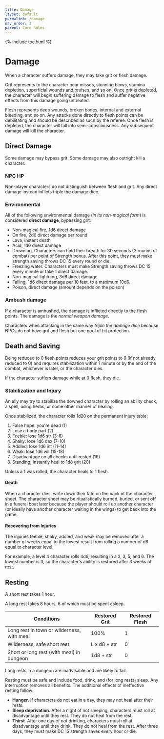 ```yaml
---
title: Damage
layout: default
permalink: /damage
nav_order: 3
parent: Core Rules
---
```

{% include toc.html %}

# Damage
When a character suffers damage, they may take grit or flesh damage. 

Grit represents to the character near misses, stunning blows, stamina depletion, superficial wounds and bruises, and so on. Once grit is depleted, the character will begin suffering damage to flesh and suffer negative effects from this damage going untreated.

Flesh represents deep wounds, broken bones, internal and external bleeding, and so on. Any attacks done directly to flesh points can be debilitating and should be described as such by the referee. Once flesh is depleted, the character will fall into semi-consciousness. Any subsequent damage will kill the character. 

## Direct Damage
Some damage may bypass grit. Some damage may also outright kill a character. 

### NPC HP
Non-player characters do not distinguish between flesh and grit. Any direct damage instead inflicts triple the damage dice.

### Environmental

All of the following environmental damage (*in its non-magical form*) is considered **direct damage**, bypassing grit: 
- Non-magical fire, 1d6 direct damage
- On fire, 2d6 direct damage per round
- Lava, instant death
- Acid, 1d6 direct damage
- Drowning. Characters can hold their breath for 30 seconds (3 rounds of combat) per point of Strength bonus. After this point, they must make strength saving throws DC 15 every round or die. 
- Freezing water. Characters must make Strength saving throws DC 15 every minute or take 1 direct damage.
- Non-magical lightning, 3d6 direct damage
- Falling, 1d6 direct damage per 10 feet, to a maximum 10d6.
- Poison, direct damage (amount depends on the poison) 

### Ambush damage
If a character is ambushed, the damage is inflicted directly to the flesh points. The damage is the *normal weapon damage*. 

Characters when attacking in the same way *triple the damage dice* because NPCs do not have grit and flesh but one pool of hit protection.

## Death and Saving
Being reduced to 0 flesh points reduces your grit points to 0 (if not already reduced to 0) and requires stabilization within 1 minute or by the end of the combat, whichever is later, or the character dies.

If the character suffers damage while at 0 flesh, they die.

### Stabilization and Injury
An ally may try to stabilize the downed character by rolling an ability check, a spell, using herbs, or some other manner of healing. 

Once stabilized, the character rolls 1d20 on the permanent injury table: 

1. False hope: you're dead (1)
2. Lose a body part (2)
3. Feeble: lose 1d6 str (3-6)
4. Shaky: lose 1d6 dex (7-10)
5. Addled: lose 1d6 int (11-14)
6. Weak: lose 1d6 wil (15-18)
7. Disadvantage on all checks until rested (19)
8. Standing: Instantly heal to 1d8 grit (20)

Unless a 1 was rolled, the character heals to 1 flesh. 

#### Death 
When a character dies, write down their fate on the back of the character sheet. The character sheet may be ritualistically burned, buried, or sent off in a funeral boat later because the player should roll up another character (or ideally have another character waiting in the wings) to get back into the game.

#### Recovering from Injuries
The injuries feeble, shaky, addled, and weak may be removed after a number of weeks equal to the lowest result from rolling a number of d6 equal to character level. 

For example, a level 4 character rolls 4d6, resulting in a 3, 3, 5, and 6. The lowest number is 3, so the character's ability is restored after 3 weeks of rest. 

## Resting

A short rest takes 1 hour. 

A long rest takes 8 hours, 6 of which must be spent asleep. 

| Conditions                                 | Restored Grit | Restored Flesh |
| ------------------------------------------ | ------------- | -------------- |
| Long rest in town or wilderness, with meal | 100%          | 1              |
| Wilderness, safe short rest                | L x d8 + str  | 0              |
| Short or long rest (with meal) in dungeon  | 1d8 + str     | 0              |

Long rests in a dungeon are inadvisable and are likely to fail. 

Resting must be safe and include food, drink, and (for long rests) sleep. Any interruption removes all benefits. The additional effects of ineffective resting follow: 

- **Hunger**. If characters do not eat in a day, they may not heal after their rests.
- **Sleep deprivation**. After a night of not sleeping, characters must roll at disadvantage until they rest. They do not heal from the rest. 
- **Thirst**. After one day of not drinking, characters must roll at disadvantage until they drink.  They do not heal from the rest. After three days, they must make DC 15 strength saves every hour or die. 